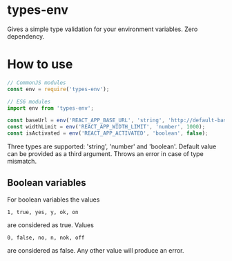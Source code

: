 # types-env

Gives a simple type validation for your environment variables. Zero dependency.

# How to use

```javascript
// CommonJS modules
const env = require('types-env');
```
```javascript
// ES6 modules
import env from 'types-env';
```
```javascript
const baseUrl = env('REACT_APP_BASE_URL', 'string', 'http://default-base-url.com');
const widthLimit = env('REACT_APP_WIDTH_LIMIT', 'number', 1000);
const isActivated = env('REACT_APP_ACTIVATED', 'boolean', false);
```

Three types are supported: 'string', 'number' and 'boolean'. Default value can be provided as a third argument.
Throws an error in case of type mismatch.

## Boolean variables

For boolean variables the values

    1, true, yes, y, ok, on
 are considered as true. Values

    0, false, no, n, nok, off
are considered as false. Any other value will produce an error.
